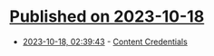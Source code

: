 # [Published on 2023-10-18](index.md)

* [2023-10-18, 02:39:43](https://lobste.rs/s/cxx6ti/content_credentials) - [Content Credentials](https://contentcredentials.org/)
